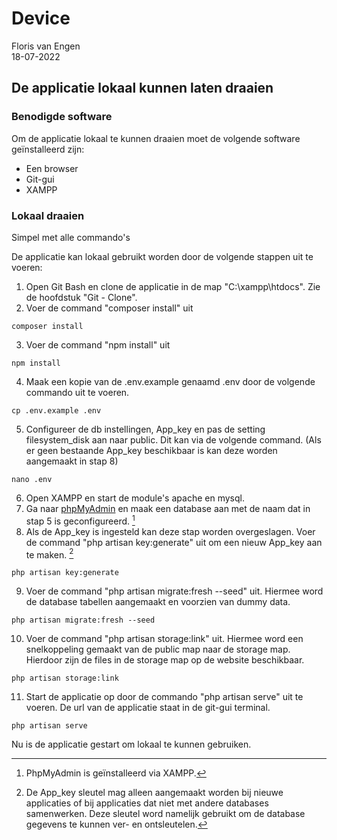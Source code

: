 # Device

Floris van Engen <br/>
18-07-2022

## De applicatie lokaal kunnen laten draaien

### Benodigde software

Om de applicatie lokaal te kunnen draaien moet de volgende software geïnstalleerd zijn:

- Een browser
- Git-gui
- XAMPP

### Lokaal draaien

Simpel met alle commando's

De applicatie kan lokaal gebruikt worden door de volgende stappen uit te voeren:

1. Open Git Bash en clone de applicatie in de map "C:\xampp\htdocs". Zie de hoofdstuk "Git - Clone".
2. Voer de command "composer install" uit

```text
composer install
```

3. Voer de command "npm install" uit

```text
npm install
```

4. Maak een kopie van de .env.example genaamd .env door de volgende commando uit te voeren.

```text
cp .env.example .env
```

5. Configureer de db instellingen, App_key en pas de setting filesystem_disk aan naar public. Dit kan via de volgende
   command. (Als er geen bestaande App_key beschikbaar is kan deze worden aangemaakt in stap 8)

```text
nano .env
```

6. Open XAMPP en start de module's apache en mysql.
7. Ga naar [phpMyAdmin](http://localhost/phpmyadmin/index.php) en maak een database aan met de naam dat in stap 5 is
   geconfigureerd. [^1]
8. Als de App_key is ingesteld kan deze stap worden overgeslagen. Voer de command "php artisan key:generate" uit om een
   nieuw App_key aan te maken. [^2]

```text
php artisan key:generate
```

9. Voer de command "php artisan migrate:fresh --seed" uit. Hiermee word de database tabellen aangemaakt en voorzien van
   dummy data.

```text
php artisan migrate:fresh --seed
```

10. Voer de command "php artisan storage:link" uit. Hiermee word een snelkoppeling gemaakt van de public map naar de
    storage map. Hierdoor zijn de files in de storage map op de website beschikbaar.

```text
php artisan storage:link
```

11. Start de applicatie op door de commando "php artisan serve" uit te voeren. De url van de applicatie staat in de
    git-gui terminal.

```text
php artisan serve
```

Nu is de applicatie gestart om lokaal te kunnen gebruiken.

[^1]: PhpMyAdmin is geïnstalleerd via XAMPP. 

[^2]: De App_key sleutel mag alleen aangemaakt worden bij nieuwe applicaties of bij applicaties dat niet met andere
  databases samenwerken. Deze sleutel word namelijk gebruikt om de database gegevens te kunnen ver- en ontsleutelen.
